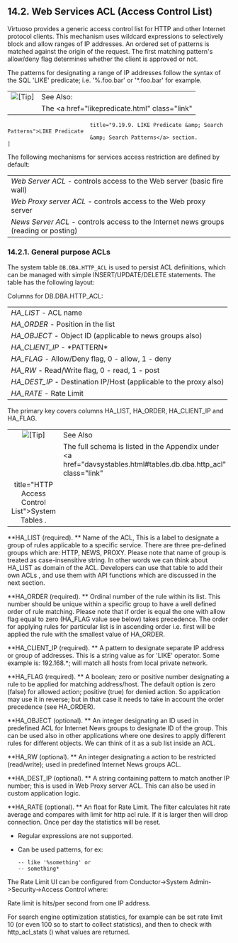 <div>

<div>

<div>

<div>

## 14.2. Web Services ACL (Access Control List)

</div>

</div>

</div>

Virtuoso provides a generic access control list for HTTP and other
Internet protocol clients. This mechanism uses wildcard expressions to
selectively block and allow ranges of IP addresses. An ordered set of
patterns is matched against the origin of the request. The first
matching pattern's allow/deny flag determines whether the client is
approved or not.

The patterns for designating a range of IP addresses follow the syntax
of the SQL 'LIKE' predicate; i.e. '%.foo.bar' or '\*.foo.bar' for
example.

<div>

|                            |                                                                     |
|:--------------------------:|:--------------------------------------------------------------------|
| ![\[Tip\]](images/tip.png) | See Also:                                                           |
|                            | The <a href="likepredicate.html" class="link"                       
                              title="9.19.9. LIKE Predicate &amp; Search Patterns">LIKE Predicate  
                              &amp; Search Patterns</a> section.                                   |

</div>

The following mechanisms for services access restriction are defined by
default:

|                                                                                                                    |
|--------------------------------------------------------------------------------------------------------------------|
| <span class="emphasis">*Web Server ACL*</span> - controls access to the Web server (basic fire wall)               |
| <span class="emphasis">*Web Proxy server ACL*</span> - controls access to the Web proxy server                     |
| <span class="emphasis">*News Server ACL*</span> - controls access to the Internet news groups (reading or posting) |

<div>

<div>

<div>

<div>

### 14.2.1. General purpose ACLs

</div>

</div>

</div>

The system table `DB.DBA.HTTP_ACL` is used to persist ACL definitions,
which can be managed with simple INSERT/UPDATE/DELETE statements. The
table has the following layout:

Columns for DB.DBA.HTTP_ACL:

|                                                                                                 |
|-------------------------------------------------------------------------------------------------|
| <span class="emphasis">*HA_LIST*</span> - ACL name                                              |
| <span class="emphasis">*HA_ORDER*</span> - Position in the list                                 |
| <span class="emphasis">*HA_OBJECT*</span> - Object ID (applicable to news groups also)          |
| <span class="emphasis">*HA_CLIENT_IP*</span> - \*PATTERN\*                                      |
| <span class="emphasis">*HA_FLAG*</span> - Allow/Deny flag, 0 - allow, 1 - deny                  |
| <span class="emphasis">*HA_RW*</span> - Read/Write flag, 0 - read, 1 - post                     |
| <span class="emphasis">*HA_DEST_IP*</span> - Destination IP/Host (applicable to the proxy also) |
| <span class="emphasis">*HA_RATE*</span> - Rate Limit                                            |

The primary key covers columns HA_LIST, HA_ORDER, HA_CLIENT_IP and
HA_FLAG.

<div>

|                            |                                                                                                                 |
|:--------------------------:|:----------------------------------------------------------------------------------------------------------------|
| ![\[Tip\]](images/tip.png) | See Also                                                                                                        |
|                            | The full schema is listed in the Appendix under <a href="davsystables.html#tables.db.dba.http_acl" class="link" 
                              title="HTTP Access Control List">System Tables</a> .                                                             |

</div>

**HA_LIST (required). ** Name of the ACL, This is a label to designate a
group of rules applicable to a specific service. There are three
pre-defined groups which are: HTTP, NEWS, PROXY. Please note that name
of group is treated as case-insensitive string. In other words we can
think about HA_LIST as domain of the ACL. Developers can use that table
to add their own ACLs , and use them with API functions which are
discussed in the next section.

**HA_ORDER (required). ** Ordinal number of the rule within its list.
This number should be unique within a specific group to have a well
defined order of rule matching. Please note that if order is equal the
one with allow flag equal to zero (HA_FLAG value see below) takes
precedence. The order for applying rules for particular list is in
ascending order i.e. first will be applied the rule with the smallest
value of HA_ORDER.

**HA_CLIENT_IP (required). ** A pattern to designate separate IP address
or group of addresses. This is a string value as for 'LIKE' operator.
Some example is: 192.168.\*; will match all hosts from local private
network.

**HA_FLAG (required). ** A boolean; zero or positive number designating
a rule to be applied for matching address/host. The default option is
zero (false) for allowed action; positive (true) for denied action. So
application may use it in reverse; but in that case it needs to take in
account the order precedence (see HA_ORDER).

**HA_OBJECT (optional). ** An integer designating an ID used in
predefined ACL for Internet News groups to designate ID of the group.
This can be used also in other applications where one desires to apply
different rules for different objects. We can think of it as a sub list
inside an ACL.

**HA_RW (optional). ** An integer designating a action to be restricted
(read/write); used in predefined Internet News groups ACL.

**HA_DEST_IP (optional). ** A string containing pattern to match another
IP number; this is used in Web Proxy server ACL. This can also be used
in custom application logic.

**HA_RATE (optional). ** An float for Rate Limit. The filter calculates
hit rate average and compares with limit for http acl rule. If it is
larger then will drop connection. Once per day the statistics will be
reset.

<div>

- Regular expressions are not supported.

- Can be used patterns, for ex:

  ``` programlisting
  -- like '%something' or
  -- something*
  ```

</div>

The Rate Limit UI can be configured from Conductor-\>System
Admin-\>Security-\>Access Control where:

Rate limit is hits/per second from one IP address.

For search engine optimization statistics, for example can be set rate
limit 10 (or even 100 so to start to collect statistics), and then to
check with http_acl_stats () what values are returned.

</div>

</div>
